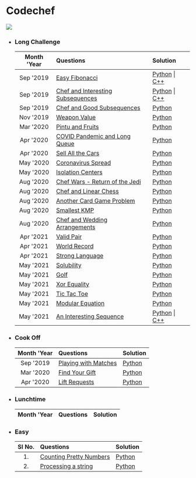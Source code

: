 # Codechef
![](../images/codechef.png)

- ### **Long Challenge**

    | Month 'Year | Questions | Solution |
    | :---: | :--- | :--- |
    | Sep '2019 | [Easy Fibonacci](https://www.codechef.com/SEPT19B/problems/FIBEASY) | [Python](https://github.com/ramanaditya/data-structure-and-algorithms/blob/main/codechef/long-challenge/easy-fibonacci.py) \| [C++](https://github.com/ramanaditya/data-structure-and-algorithms/blob/main/codechef/long-challenge/easy-fibonacci.cpp) |
    | Sep '2019 | [Chef and Interesting Subsequences ](https://www.codechef.com/SEPT19B/problems/CHEFINSQ) | [Python](https://github.com/ramanaditya/data-structure-and-algorithms/blob/main/codechef/long-challenge/chef-and-interesting-subsequences.py) \| [C++](https://github.com/ramanaditya/data-structure-and-algorithms/blob/main/codechef/long-challenge/chef-and-interesting-subsequences.cpp) |
    | Sep '2019 | [Chef and Good Subsequences ](https://www.codechef.com/SEPT19B/problems/GDSUB) | [Python](https://github.com/ramanaditya/data-structure-and-algorithms/blob/main/codechef/long-challenge/chef-and-good-subsequences.py) |
    | Nov '2019 | [Weapon Value](https://www.codechef.com/NOV19B/problems/SC31) | [Python](https://github.com/ramanaditya/data-structure-and-algorithms/blob/main/codechef/long-challenge/weapon-value.py) |
    | Mar '2020 | [Pintu and Fruits](https://www.codechef.com/MARCH20B/problems/CHPINTU) | [Python](https://github.com/ramanaditya/data-structure-and-algorithms/blob/main/codechef/long-challenge/pintu-and-fruits.py) |
    | Apr '2020 | [COVID Pandemic and Long Queue](https://www.codechef.com/APRIL20B/problems/COVIDLQ) | [Python](https://github.com/ramanaditya/data-structure-and-algorithms/blob/main/codechef/long-challenge/COVIDLQ.py) |
    | Apr '2020 | [Sell All the Cars ](https://www.codechef.com/APRIL20B/problems/CARSELL) | [Python](https://github.com/ramanaditya/data-structure-and-algorithms/blob/main/codechef/long-challenge/CARSELL.py) |
    | May '2020 | [Coronavirus Spread](https://www.codechef.com/MAY20B/problems/COVID19) | [Python](https://github.com/ramanaditya/data-structure-and-algorithms/blob/main/codechef/long-challenge/COVID19.py) |
    | May '2020 | [Isolation Centers](https://www.codechef.com/MAY20B/problems/CORUS) | [Python](https://github.com/ramanaditya/data-structure-and-algorithms/blob/main/codechef/long-challenge/CORUS.py) |
    | Aug '2020 | [Chef Wars - Return of the Jedi](https://www.codechef.com/AUG20B/problems/CHEFWARS) | [Python](https://github.com/ramanaditya/data-structure-and-algorithms/blob/main/codechef/long-challenge/CHEFWARS.py) |
    | Aug '2020 | [Chef and Linear Chess](https://www.codechef.com/AUG20B/problems/LINCHESS) | [Python](https://github.com/ramanaditya/data-structure-and-algorithms/blob/main/codechef/long-challenge/LINCHESS.py) |
    | Aug '2020 | [Another Card Game Problem](https://www.codechef.com/AUG20B/problems/CRDGAME3) | [Python](https://github.com/ramanaditya/data-structure-and-algorithms/blob/main/codechef/long-challenge/CRDGAME3.py) |
    | Aug '2020 | [Smallest KMP](https://www.codechef.com/AUG20B/problems/SKMP) | [Python](https://github.com/ramanaditya/data-structure-and-algorithms/blob/main/codechef/long-challenge/SKMP.py) |
    | Aug '2020 | [Chef and Wedding Arrangements](https://www.codechef.com/AUG20B/problems/CHEFWED) | [Python](https://github.com/ramanaditya/data-structure-and-algorithms/blob/main/codechef/long-challenge/CHEFWED.py) |
    | Apr '2021 | [Valid Pair](https://www.codechef.com/APRIL21C/problems/SOCKS1) | [Python](https://github.com/ramanaditya/data-structure-and-algorithms/blob/main/codechef/long-challenge/april21/SOCKS1.py) |
    | Apr '2021 | [World Record](https://www.codechef.com/APRIL21C/problems/BOLT) | [Python](https://github.com/ramanaditya/data-structure-and-algorithms/blob/main/codechef/long-challenge/april21/BOLT.py) |
    | Apr '2021 | [Strong Language](https://www.codechef.com/APRIL21C/problems/SSCRIPT) | [Python](https://github.com/ramanaditya/data-structure-and-algorithms/blob/main/codechef/long-challenge/april21/SSCRIPT.py) |
    | May '2021 | [Solubility](https://www.codechef.com/MAY21C/problems/SOLBLTY) | [Python](https://github.com/ramanaditya/data-structure-and-algorithms/blob/main/codechef/long-challenge/may21/SOLBLTY.py) |
    | May '2021 | [Golf](https://www.codechef.com/MAY21C/problems/LKDNGOLF) | [Python](https://github.com/ramanaditya/data-structure-and-algorithms/blob/main/codechef/long-challenge/may21/LKDNGOLF.py) |
    | May '2021 | [Xor Equality](https://www.codechef.com/MAY21C/problems/XOREQUAL) | [Python](https://github.com/ramanaditya/data-structure-and-algorithms/blob/main/codechef/long-challenge/may21/XOREQUAL.py) |
    | May '2021 | [Tic Tac Toe](https://www.codechef.com/MAY21C/problems/TCTCTOE) | [Python](https://github.com/ramanaditya/data-structure-and-algorithms/blob/main/codechef/long-challenge/may21/TCTCTOE.py) |
    | May '2021 | [Modular Equation](https://www.codechef.com/MAY21C/problems/MODEQ) | [Python](https://github.com/ramanaditya/data-structure-and-algorithms/blob/main/codechef/long-challenge/may21/MODEQ.py) |
    | May '2021 | [An Interesting Sequence](https://www.codechef.com/MAY21C/problems/ISS) | [Python](https://github.com/ramanaditya/data-structure-and-algorithms/blob/main/codechef/long-challenge/may21/ISS.py) \| [C++](https://github.com/ramanaditya/data-structure-and-algorithms/blob/main/codechef/long-challenge/may21/ISS.cpp) |
    
- ### **Cook Off**

    | Month 'Year | Questions | Solution |
    | :---: | :--- | :--- |
    | Sep '2019 | [Playing with Matches](https://www.codechef.com/COOK110B/problems/MATCHES) | [Python](https://github.com/ramanaditya/data-structure-and-algorithms/blob/main/codechef/cookoff/playing-with-matches.py) |
    | Mar '2020 | [Find Your Gift](https://www.codechef.com/COOK116B/problems/GIFTSRC) | [Python](https://github.com/ramanaditya/data-structure-and-algorithms/blob/main/codechef/cookoff/find-your-gift.py) |
    | Apr '2020 | [Lift Requests](https://www.codechef.com/COOK117B/problems/LIFTME) | [Python](https://github.com/ramanaditya/data-structure-and-algorithms/blob/main/codechef/cookoff/LIFTME.py) |
    
- ### **Lunchtime**

    | Month 'Year | Questions | Solution |
    | :---: | :--- | :--- |
    
- ### **Easy**

    | Sl No.| Questions | Solution |
    | :---: | :--- | :--- |
    | 1. | [Counting Pretty Numbers](https://www.codechef.com/problems/NUM239) | [Python](https://github.com/ramanaditya/data-structure-and-algorithms/blob/main/codechef/easy/counting-pretty-numbers.py) |
    | 2. | [Processing a string](https://www.codechef.com/problems/KOL15A) | [Python](https://github.com/ramanaditya/data-structure-and-algorithms/blob/main/codechef/easy/processing-a-string.py/) |
